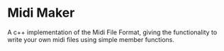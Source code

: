 Midi Maker
==========

A c++ implementation of the Midi File Format,
 giving the functionality to write your own midi files
 using simple member functions.